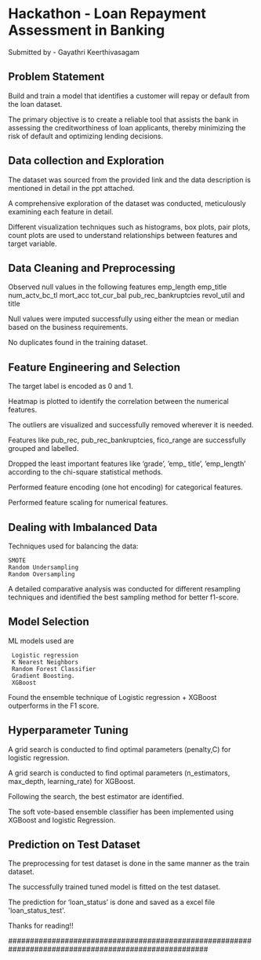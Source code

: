 # Hackathon - Loan Repayment Assessment in Banking 
Submitted by - Gayathri Keerthivasagam
## Problem Statement

  Build and train a model that identifies a customer will repay or default from
the loan dataset.

  The primary objective is to create a reliable tool that assists the bank in assessing
the creditworthiness of loan applicants, thereby minimizing the risk of default and
optimizing lending decisions.

## Data collection and Exploration

  The dataset was sourced from the provided link  and the data description is mentioned in detail in the ppt attached.
  
  A comprehensive exploration of the dataset was conducted, meticulously examining each feature in detail. 
  
  Different visualization techniques such as histograms, box plots, pair plots, count plots are used to understand relationships between features and target variable.

## Data Cleaning and Preprocessing

  Observed null values in the following features 
      emp_length
      emp_title
      num_actv_bc_tl
      mort_acc
      tot_cur_bal
      pub_rec_bankruptcies
      revol_util and title
  
  Null values were imputed successfully using either the mean or median based on the business requirements.

  No duplicates found in the training dataset.

  ## Feature Engineering and Selection

  The target label is encoded as 0 and 1.
  
  Heatmap is plotted to identify the correlation between the numerical features.
  
  The outliers are visualized and successfully removed wherever it is needed.

  Features like pub_rec, pub_rec_bankruptcies, fico_range are successfully grouped and labelled.

  Dropped the least important features like ‘grade’, ’emp_ title’, ’emp_length’ according to the chi-square statistical methods.

  Performed feature encoding (one hot encoding) for categorical features.

  Performed feature scaling  for numerical features.

## Dealing with Imbalanced Data

  Techniques used for balancing the data:
  
    SMOTE
    Random Undersampling
    Random Oversampling
    
  A detailed comparative analysis was conducted for different resampling techniques and identified the best sampling method for better f1-score.

## Model Selection

  ML models used are
  
     Logistic regression
     K Nearest Neighbors
     Random Forest Classifier
     Gradient Boosting.
     XGBoost
    
Found the ensemble technique of  Logistic regression + XGBoost outperforms in the F1 score.

## Hyperparameter Tuning

  A grid search is conducted to find optimal parameters (penalty,C) for logistic regression.

  A grid search is conducted to find optimal parameters (n_estimators, max_depth, learning_rate) for  XGBoost.
  
  Following the search, the best estimator are identified. 
  
  The soft vote-based ensemble classifier has been implemented using XGBoost and logistic Regression.

## Prediction on Test Dataset

  The preprocessing for test dataset is done in the same manner as the train dataset.
  
  The successfully trained tuned model is fitted on the test dataset.
  
  The prediction for ‘loan_status’ is done and saved as a excel file 'loan_status_test'.

Thanks for reading!!


######################################################################################################

  


















